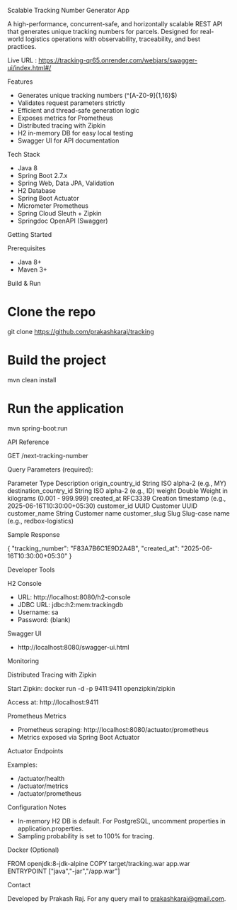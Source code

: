 Scalable Tracking Number Generator App

A high-performance, concurrent-safe, and horizontally scalable REST API that generates unique tracking numbers for parcels. Designed for real-world logistics operations with observability, traceability, and best practices.

Live URL : https://tracking-qr65.onrender.com/webjars/swagger-ui/index.html#/ 

Features

- Generates unique tracking numbers (^[A-Z0-9]{1,16}$)
- Validates request parameters strictly
- Efficient and thread-safe generation logic
- Exposes metrics for Prometheus
- Distributed tracing with Zipkin
- H2 in-memory DB for easy local testing
- Swagger UI for API documentation

Tech Stack

- Java 8
- Spring Boot 2.7.x
- Spring Web, Data JPA, Validation
- H2 Database
- Spring Boot Actuator
- Micrometer Prometheus
- Spring Cloud Sleuth + Zipkin
- Springdoc OpenAPI (Swagger)

Getting Started

Prerequisites

- Java 8+
- Maven 3+

Build & Run

# Clone the repo
git clone https://github.com/prakashkaraj/tracking

# Build the project
mvn clean install

# Run the application
mvn spring-boot:run

API Reference

GET /next-tracking-number

Query Parameters (required):

Parameter                 Type     Description
origin_country_id         String   ISO alpha-2 (e.g., MY)
destination_country_id    String   ISO alpha-2 (e.g., ID)
weight                    Double   Weight in kilograms (0.001 - 999.999)
created_at                RFC3339  Creation timestamp (e.g., 2025-06-16T10:30:00+05:30)
customer_id               UUID     Customer UUID
customer_name             String   Customer name
customer_slug             Slug     Slug-case name (e.g., redbox-logistics)

Sample Response

{
  "tracking_number": "F83A7B6C1E9D2A4B",
  "created_at": "2025-06-16T10:30:00+05:30"
}

Developer Tools

H2 Console

- URL: http://localhost:8080/h2-console
- JDBC URL: jdbc:h2:mem:trackingdb
- Username: sa
- Password: (blank)

Swagger UI

- http://localhost:8080/swagger-ui.html

Monitoring

Distributed Tracing with Zipkin

Start Zipkin:
docker run -d -p 9411:9411 openzipkin/zipkin

Access at: http://localhost:9411

Prometheus Metrics

- Prometheus scraping: http://localhost:8080/actuator/prometheus
- Metrics exposed via Spring Boot Actuator

Actuator Endpoints

Examples:
- /actuator/health
- /actuator/metrics
- /actuator/prometheus

Configuration Notes

- In-memory H2 DB is default. For PostgreSQL, uncomment properties in application.properties.
- Sampling probability is set to 100% for tracing.

Docker (Optional)

FROM openjdk:8-jdk-alpine
COPY target/tracking.war app.war
ENTRYPOINT ["java","-jar","/app.war"]

Contact

Developed by Prakash Raj. For any query mail to prakashkaraj@gmail.com.